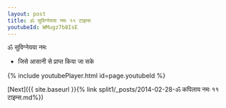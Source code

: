 ```yaml
---
layout: post
title: ॐ सुविग्नेयया नमः ११ टाइम्स
youtubeId: WMugz7b8IsE
---
```

 
 
 ॐ सुविग्नेयया नमः  
 
 -  जिसे आसानी से प्राप्त किया जा सके 
 
  
 
  
 
 
 
 
 
 


{% include youtubePlayer.html id=page.youtubeId %}
 
[Next]({{ site.baseurl }}{% link  split1/_posts/2014-02-28-ॐ कपिलाय नमः ११ टाइम्स.md%})
 
